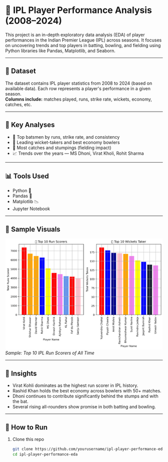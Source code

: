 # 🏏 IPL Player Performance Analysis (2008–2024)

This project is an in-depth exploratory data analysis (EDA) of player performances in the Indian Premier League (IPL) across seasons. It focuses on uncovering trends and top players in batting, bowling, and fielding using Python libraries like Pandas, Matplotlib, and Seaborn.

---

## 📁 Dataset

The dataset contains IPL player statistics from 2008 to 2024 (based on available data). Each row represents a player's performance in a given season.  
**Columns include:** matches played, runs, strike rate, wickets, economy, catches, etc.

---

## 🚀 Key Analyses

- 🏏 Top batsmen by runs, strike rate, and consistency
- 🎯 Leading wicket-takers and best economy bowlers
- 🧤 Most catches and stumpings (fielding impact)
- 📈 Trends over the years — MS Dhoni, Virat Kholi, Rohit Sharma

---

## 📊 Tools Used

- Python 🐍
- Pandas 🐼
- Matplotlib 📉
- Jupyter Notebook

---

## 📸 Sample Visuals

![Top Run Scorers](Images/top_players.png)  
*Sample: Top 10 IPL Run Scorers of All Time*

---

## 🧠 Insights

- Virat Kohli dominates as the highest run scorer in IPL history.
- Rashid Khan holds the best economy across bowlers with 50+ matches.
- Dhoni continues to contribute significantly behind the stumps and with the bat.
- Several rising all-rounders show promise in both batting and bowling.

---

## 📌 How to Run

1. Clone this repo  
   ```bash
   git clone https://github.com/yourusername/ipl-player-performance-eda.git
   cd ipl-player-performance-eda
